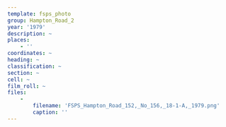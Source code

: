 ```yaml
---
template: fsps_photo
group: Hampton_Road_2
year: '1979'
description: ~
places:
    - ''
coordinates: ~
heading: ~
classification: ~
section: ~
cell: ~
film_roll: ~
files:
    -
        filename: 'FSPS_Hampton_Road_152,_No_156,_18-1-A,_1979.png'
        caption: ''
---
```

